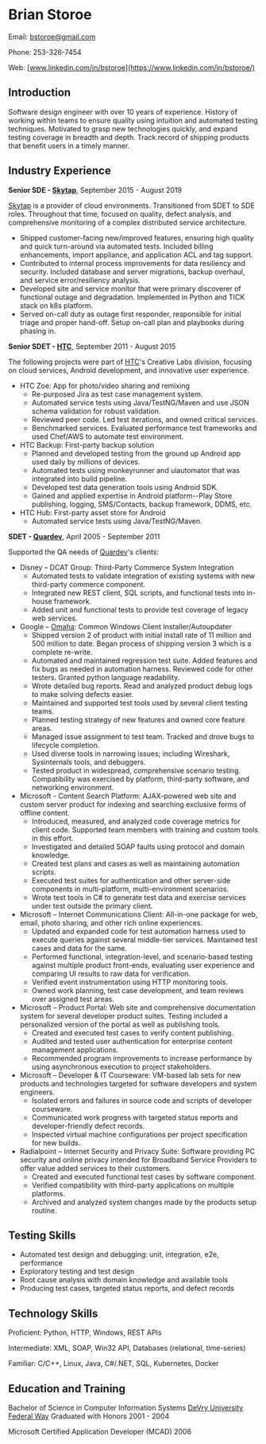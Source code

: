 Brian Storoe
=============
Email: [bstoroe@gmail.com](mailto:bstoroe@gmail.com)

Phone: 253-326-7454

Web: [www.linkedin.com/in/bstoroe](https://www.linkedin.com/in/bstoroe/)

Introduction
------------

Software design engineer with over 10 years of experience. History of working within teams to ensure quality using intuition and automated testing techniques. Motivated to grasp new technologies quickly, and expand testing coverage in breadth and depth. Track record of shipping products that benefit users in a timely manner.

Industry Experience
-------------------

**Senior SDE - [Skytap]**, September 2015 - August 2019

[Skytap] is a provider of cloud environments. Transitioned from SDET to SDE roles. Throughout that time, focused on quality, defect analysis, and comprehensive monitoring of a complex distributed service architecture.

- Shipped customer-facing new/improved features, ensuring high quality and quick turn-around via automated tests. Included billing enhancements, import appliance, and application ACL and tag support.
- Contributed to internal process improvements for data resiliency and security. Included database and server migrations, backup overhaul, and service error/resiliency analysis.
- Developed site and service monitor that were primary discoverer of functional outage and degradation. Implemented in Python and TICK stack on k8s platform.
- Served on-call duty as outage first responder, responsible for initial triage and proper hand-off. Setup on-call plan and playbooks during phasing in.

**Senior SDET - [HTC]**, September 2011 - August 2015

The following projects were part of [HTC]'s Creative Labs division, focusing on cloud services, Android development, and innovative user experience.

- HTC Zoe: App for photo/video sharing and remixing
  - Re-purposed Jira as test case management system.
  - Automated service tests using Java/TestNG/Maven and use JSON schema validation for robust validation.
  - Reviewed peer code. Led test iterations, and owned critical services.
  - Benchmarked services. Evaluated performance test frameworks and used Chef/AWS to automate test environment.
- HTC Backup: First-party backup solution
  - Planned and developed testing from the ground up Android app used daily by millions of devices.
  - Automated tests using monkeyrunner and uiautomator that was integrated into build pipeline.
  - Developed test data generation tools using Android SDK.
  - Gained and applied expertise in Android platform--Play Store publishing, logging, SMS/Contacts, backup framework, DDMS, etc.
- HTC Hub: First-party asset store for Android
  - Automated service tests using Java/TestNG/Maven.

**SDET - [Quardev]**, April 2005 - September 2011

Supported the QA needs of [Quardev]'s clients:

- Disney – DCAT Group: Third-Party Commerce System Integration
  - Automated tests to validate integration of existing systems with new third-party commerce component.
  - Integrated new REST client, SQL scripts, and functional tests into in-house framework.
  - Added unit and functional tests to provide test coverage of legacy web services.
- Google – [Omaha]: Common Windows Client Installer/Autoupdater
  - Shipped version 2 of product with initial install rate of 11 million and 500 million to date. Began process of shipping version 3 which is a complete re-write.
  - Automated and maintained regression test suite. Added features and fix bugs as needed in automation harness. Reviewed code for other testers. Granted python language readability.
  - Wrote detailed bug reports. Read and analyzed product debug logs to make solving defects easier.
  - Maintained and supported test tools used by several client testing teams.
  - Planned testing strategy of new features and owned core feature areas.
  - Managed issue assignment to test team. Tracked and drove bugs to lifecycle completion.
  - Used diverse tools in narrowing issues; including Wireshark, Sysinternals tools, and debuggers.
  - Tested product in widespread, comprehensive scenario testing. Compatibility was exercised by platform, third-party software, and networking environment.
- Microsoft - Content Search Platform: AJAX-powered web site and custom server product for indexing and searching exclusive forms of offline content.
  - Introduced, measured, and analyzed code coverage metrics for client code. Supported team members with training and custom tools in this effort.
  - Investigated and detailed SOAP faults using protocol and domain knowledge.
  - Created test plans and cases as well as maintaining automation scripts.
  - Executed test suites for authentication and other server-side components in multi-platform, multi-environment scenarios.
  - Wrote test tools in C# to generate test data and exercise services under test outside the primary client.
- Microsoft – Internet Communications Client: All-in-one package for web, email, photo sharing, and other rich online experiences.
  - Updated and expanded code for test automation harness used to execute queries against several middle-tier services. Maintained test cases and data for the same.
  - Performed functional, integration-level, and scenario-based testing against multiple product front-ends, evaluating user experience and comparing UI results to raw data for verification.
  - Verified event instrumentation using HTTP monitoring tools.
  - Owned work planning, test case development, and team reviews over assigned test areas.
- Microsoft – Product Portal: Web site and comprehensive documentation system for several developer product suites. Testing included a personalized version of the portal as well as publishing tools.
  - Created and executed test cases to verify content publishing.
  - Audited and tested user authentication for enterprise content management applications.
  - Recommended program improvements to increase performance by using asynchronous execution to project stakeholders.
- Microsoft – Developer & IT Courseware: VM-based lab sets for new products and technologies targeted for software developers and system engineers.
  - Isolated errors and failures in source code and scripts of developer courseware.
  - Communicated work progress with targeted status reports and developer-friendly defect records.
  - Inspected virtual machine configurations per project specification for new builds.
- Radialpoint – Internet Security and Privacy Suite: Software providing PC security and online privacy intended for Broadband Service Providers to offer value added services to their customers.
  - Created and executed functional test cases by software component.
  - Verified compatibility with third-party applications on multiple platforms.
  - Archived and analyzed system changes made by the products setup routine.

Testing Skills
--------------
- Automated test design and debugging: unit, integration, e2e, performance
- Exploratory testing and test design
- Root cause analysis with domain knowledge and available tools
- Producing test cases, targeted status reports, and defect records

Technology Skills
-----------------
Proficient: Python, HTTP, Windows, REST APIs

Intermediate: XML, SOAP, Win32 API, Databases (relational, time-series)

Familiar: C/C++, Linux, Java, C#/.NET, SQL, Kubernetes, Docker

Education and Training
----------------------

Bachelor of Science in Computer Information Systems
[DeVry University Federal Way]
Graduated with Honors
2001 - 2004

Microsoft Certified Application Developer (MCAD)
2006



[Skytap]: https://www.skytap.com/
[HTC]: https://www.htc.com/us/
[Quardev]: https://www.quardev.com/
[DeVry University Federal Way]: https://www.devry.edu/
[Omaha]: https://github.com/google/omaha
